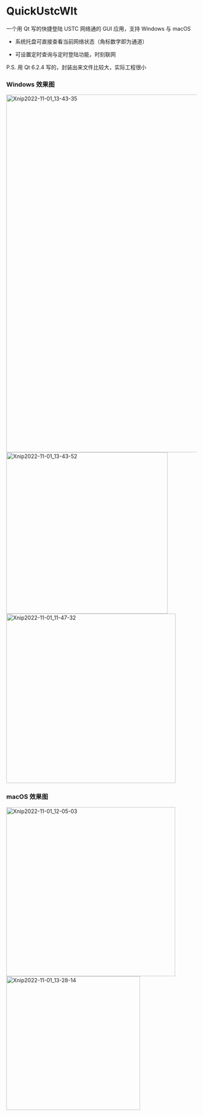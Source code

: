 # QuickUstcWlt
一个用 Qt 写的快捷登陆 USTC 网络通的 GUI 应用，支持 Windows 与 macOS

* 系统托盘可直接查看当前网络状态（角标数字即为通道）

* 可设置定时查询与定时登陆功能，时刻联网

P.S. 用 Qt 6.2.4 写的，封装出来文件比较大，实际工程很小

### Windows 效果图
<img width="946" alt="Xnip2022-11-01_13-43-35" src="https://user-images.githubusercontent.com/44578389/199166998-4f807d26-8756-4f27-9c79-e7bbe9f2bbec.png">

<img width="427" alt="Xnip2022-11-01_13-43-52" src="https://user-images.githubusercontent.com/44578389/199167005-1e680764-9377-4e4d-a0b4-4bc4f27298d2.png">

<img width="448" alt="Xnip2022-11-01_11-47-32" src="https://user-images.githubusercontent.com/44578389/199154601-05df3e28-b404-462c-8a16-46a7819c9c10.png">

### macOS 效果图
<img width="447" alt="Xnip2022-11-01_12-05-03" src="https://user-images.githubusercontent.com/44578389/199167180-e74937a3-0d84-440c-8d7a-261de56bb9a2.png">

<img width="354" alt="Xnip2022-11-01_13-28-14" src="https://user-images.githubusercontent.com/44578389/199167202-91f83682-8886-4eab-8149-0001dc50ca33.png">
